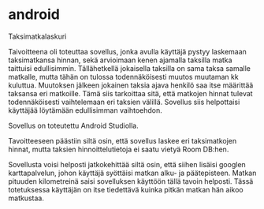 # android

Taksimatkalaskuri

Taivoitteena oli toteuttaa sovellus, jonka avulla käyttäjä pystyy laskemaan taksimatkansa hinnan, 
sekä arvioimaan kenen ajamalla taksilla matka taittuisi edullisimmin. Tällähetkellä jokaisella taksilla
on sama taksa samalle matkalle, mutta tähän on tulossa todennäköisesti muutos muutaman kk kuluttua. Muutoksen jälkeen
jokainen taksia ajava henkilö saa itse määrittää taksansa eri matkoille. Tämä siis tarkoittaa sitä, että 
matkojen hinnat tulevat todennäköisesti vaihtelemaan eri taksien välillä. Sovellus siis helpottaisi käyttäjää 
löytämään edullisimman vaihtoehdon.

Sovellus on toteutettu Android Studiolla. 

Tavoitteeseen päästiin siltä osin, että sovellus laskee eri taksimatkojen hinnat, 
mutta taksien hinnoittelutietoja ei saatu vietyä Room DB:hen.

Sovellusta voisi helposti jatkokehittää siltä osin, että siihen lisäisi googlen karttapalvelun, johon käyttäjä 
syöttäisi matkan alku- ja päätepisteen. Matkan pituuden kilometreinä saisi sovelluksen käyttöön tällä tavoin helposti.
Tässä totetuksessa käyttäjän on itse tiedettävä kuinka pitkän matkan hän aikoo matkustaa.
